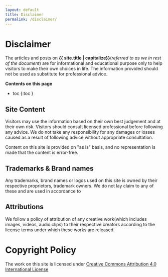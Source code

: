 ```yaml
---
layout: default
title: Disclaimer
permalink: /disclaimer/
---
```

# **Disclaimer**

The articles and posts on **{{ site.title | capitalize}}**(*referred to as we in rest of the document*) are for informational and educational purpose only to help visitors to make their own choices in life. The information provided should not be used as substitute for professional advice.

**Contents on this page**
* toc
{:toc }

## Site Content
Visitors may use the information based on their own best judgement and at their own risk. Visitors should consult licensed professional before following any advice. We do not take any responsibility for any damages or losses caused as a result of following advice without appropriate consultation.

Content on this site is provided on "as is" basis, and no representation is made that the content is error-free.

## Trademarks & Brand names
Any trademarks, brand names or logos used on this site is owned by their respective proprietors, trademark owners. We do not lay claim to any of these and are used in accordance to 

## Attributions
We follow a policy of attribution of any creative work(which includes images, videos, audio clips) to their respective creators according to the license terms under which these works are released. 

# **Copyright Policy**
The work on this site is licensed under [Creative Commons Attribution 4.0 International License](http://creativecommons.org/licenses/by/4.0/)